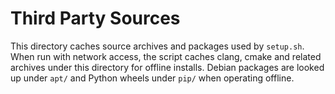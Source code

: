 # Third Party Sources

This directory caches source archives and packages used by `setup.sh`.
When run with network access, the script caches clang, cmake and related archives under this directory for offline installs.
Debian packages are looked up under `apt/` and Python wheels under `pip/` when operating offline.
